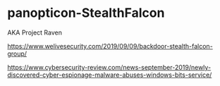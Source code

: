 # panopticon-StealthFalcon

AKA Project Raven

https://www.welivesecurity.com/2019/09/09/backdoor-stealth-falcon-group/

https://www.cybersecurity-review.com/news-september-2019/newly-discovered-cyber-espionage-malware-abuses-windows-bits-service/
